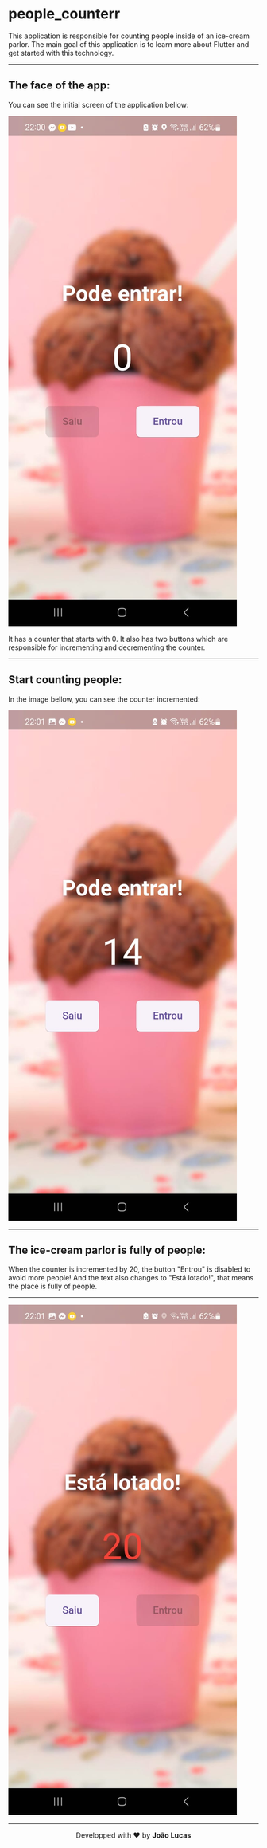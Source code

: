 # people_counterr

This application is responsible for counting people inside of an ice-cream parlor. The main goal of this application is to learn
more about Flutter and get started with this technology.

---

## The face of the app:

You can see the initial screen of the application bellow:

![Alt text](assets/images/initial_page.jpeg)

It has a counter that starts with 0. It also has two buttons which are responsible for incrementing and decrementing the counter.

---

## Start counting people:

In the image bellow, you can see the counter incremented:

![Alt text](assets/images/start_counting.jpeg)

---

## The ice-cream parlor is fully of people:

When the counter is incremented by 20, the button "Entrou" is disabled to avoid more people! And the text also changes to "Está lotado!", that means the place is fully of people.

---

![Alt text](assets/images/place_is_fully.jpeg)

---

<center>

Developped with ❤️ by **João Lucas**

</center>

